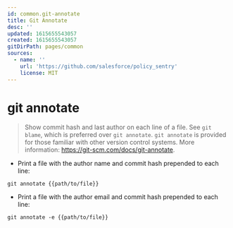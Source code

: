 ```yaml
---
id: common.git-annotate
title: Git Annotate
desc: ''
updated: 1615655543057
created: 1615655543057
gitDirPath: pages/common
sources:
  - name: ''
    url: 'https://github.com/salesforce/policy_sentry'
    license: MIT
---
```

# git annotate

> Show commit hash and last author on each line of a file.
> See `git blame`, which is preferred over `git annotate`.
> `git annotate` is provided for those familiar with other version control systems.
> More information: <https://git-scm.com/docs/git-annotate>.

- Print a file with the author name and commit hash prepended to each line:

`git annotate {{path/to/file}}`

- Print a file with the author email and commit hash prepended to each line:

`git annotate -e {{path/to/file}}`

